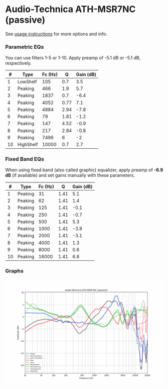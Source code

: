 # Audio-Technica ATH-MSR7NC (passive)
See [usage instructions](https://github.com/jaakkopasanen/AutoEq#usage) for more options and info.

### Parametric EQs
You can use filters 1-5 or 1-10. Apply preamp of -5.1 dB or -5.1 dB, respectively.

|   # | Type      |   Fc (Hz) |    Q |   Gain (dB) |
|-----|-----------|-----------|------|-------------|
|   1 | LowShelf  |       105 | 0.7  |         3.5 |
|   2 | Peaking   |       466 | 1.9  |         5.7 |
|   3 | Peaking   |      1837 | 0.7  |        -6.4 |
|   4 | Peaking   |      4052 | 0.77 |         7.1 |
|   5 | Peaking   |      4884 | 2.94 |        -7.8 |
|   6 | Peaking   |        79 | 1.81 |        -1.2 |
|   7 | Peaking   |       147 | 4.52 |        -0.9 |
|   8 | Peaking   |       217 | 2.84 |        -0.8 |
|   9 | Peaking   |      7496 | 6    |        -2   |
|  10 | HighShelf |     10000 | 0.7  |         2.7 |

### Fixed Band EQs
When using fixed band (also called graphic) equalizer, apply preamp of **-6.9 dB** (if available) and set gains manually with these parameters.

|   # | Type    |   Fc (Hz) |    Q |   Gain (dB) |
|-----|---------|-----------|------|-------------|
|   1 | Peaking |        31 | 1.41 |         5.1 |
|   2 | Peaking |        62 | 1.41 |         1.4 |
|   3 | Peaking |       125 | 1.41 |        -0.1 |
|   4 | Peaking |       250 | 1.41 |        -0.7 |
|   5 | Peaking |       500 | 1.41 |         5.3 |
|   6 | Peaking |      1000 | 1.41 |        -3.8 |
|   7 | Peaking |      2000 | 1.41 |        -3.1 |
|   8 | Peaking |      4000 | 1.41 |         1.3 |
|   9 | Peaking |      8000 | 1.41 |         0.6 |
|  10 | Peaking |     16000 | 1.41 |         6.8 |

### Graphs
![](./Audio-Technica%20ATH-MSR7NC%20(passive).png)
